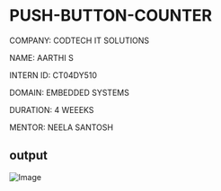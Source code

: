 # PUSH-BUTTON-COUNTER

COMPANY: CODTECH IT SOLUTIONS

NAME: AARTHI S

INTERN ID: CT04DY510

DOMAIN: EMBEDDED SYSTEMS 

DURATION: 4 WEEEKS

MENTOR: NEELA SANTOSH

## output


![Image](https://github.com/user-attachments/assets/8ca38458-6df9-4f24-a324-0f2e41294754)

